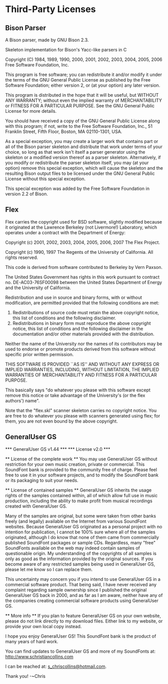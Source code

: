 Third-Party Licenses
====================

Bison Parser
------------
A Bison parser, made by GNU Bison 2.3.

Skeleton implementation for Bison's Yacc-like parsers in C

Copyright (C) 1984, 1989, 1990, 2000, 2001, 2002, 2003, 2004, 2005, 2006
Free Software Foundation, Inc.

This program is free software; you can redistribute it and/or modify
it under the terms of the GNU General Public License as published by
the Free Software Foundation; either version 2, or (at your option)
any later version.

This program is distributed in the hope that it will be useful,
but WITHOUT ANY WARRANTY; without even the implied warranty of
MERCHANTABILITY or FITNESS FOR A PARTICULAR PURPOSE.  See the
GNU General Public License for more details.

You should have received a copy of the GNU General Public License
along with this program; if not, write to the Free Software
Foundation, Inc., 51 Franklin Street, Fifth Floor,
Boston, MA 02110-1301, USA.

As a special exception, you may create a larger work that contains
part or all of the Bison parser skeleton and distribute that work
under terms of your choice, so long as that work isn't itself a
parser generator using the skeleton or a modified version thereof
as a parser skeleton.  Alternatively, if you modify or redistribute
the parser skeleton itself, you may (at your option) remove this
special exception, which will cause the skeleton and the resulting
Bison output files to be licensed under the GNU General Public
License without this special exception.

This special exception was added by the Free Software Foundation in
version 2.2 of Bison.


Flex
----
Flex carries the copyright used for BSD software, slightly modified
because it originated at the Lawrence Berkeley (not Livermore!) Laboratory,
which operates under a contract with the Department of Energy:

Copyright (c) 2001, 2002, 2003, 2004, 2005, 2006, 2007 The Flex Project.

Copyright (c) 1990, 1997 The Regents of the University of California.
All rights reserved.

This code is derived from software contributed to Berkeley by
Vern Paxson.

The United States Government has rights in this work pursuant
to contract no. DE-AC03-76SF00098 between the United States
Department of Energy and the University of California.

Redistribution and use in source and binary forms, with or without
modification, are permitted provided that the following conditions
are met:

1. Redistributions of source code must retain the above copyright
   notice, this list of conditions and the following disclaimer.
2. Redistributions in binary form must reproduce the above copyright
   notice, this list of conditions and the following disclaimer in the
   documentation and/or other materials provided with the distribution.

Neither the name of the University nor the names of its contributors
may be used to endorse or promote products derived from this software
without specific prior written permission.

THIS SOFTWARE IS PROVIDED ``AS IS'' AND WITHOUT ANY EXPRESS OR
IMPLIED WARRANTIES, INCLUDING, WITHOUT LIMITATION, THE IMPLIED
WARRANTIES OF MERCHANTABILITY AND FITNESS FOR A PARTICULAR
PURPOSE.

This basically says "do whatever you please with this software except
remove this notice or take advantage of the University's (or the flex
authors') name".

Note that the "flex.skl" scanner skeleton carries no copyright notice.
You are free to do whatever you please with scanners generated using flex;
for them, you are not even bound by the above copyright.


GeneralUser GS
--------------

*** GeneralUser GS v1.44 ***
***     License v2.0    ***

** License of the complete work **
You may use GeneralUser GS without restriction for your own music creation, private or commercial.  This SoundFont bank is provided to the community free of charge.  Please feel free to use it in your software projects, and to modify the SoundFont bank or its packaging to suit your needs.

** License of contained samples **
GeneralUser GS inherits the usage rights of the samples contained within, all of which allow full use in music production, including the ability to make profit from musical recordings created with GeneralUser GS.

Many of the samples are original, but some were taken from other banks freely (and legally) available on the Internet from various SoundFont websites.  Because GeneralUser GS originated as a personal project with no intention for publication, I cannot be 100% sure where all of the samples originated, although I do know that none of them came from commercially published SoundFont packages or sample CDs.  Regardless, many "free" SoundFonts available on the web may indeed contain samples of questionable origin.  My understanding of the copyrights of all samples is only as good as the information provided by the original sources. If you become aware of any restricted samples being used in GeneralUser GS, please let me know so I can replace them.

This uncertainty may concern you if you intend to use GeneralUser GS in a commercial software product.  That being said, I have never received any complaint regarding sample ownership since I published the original GeneralUser GS back in 2000, and as far as I am aware, neither have any of the companies creating commercial software products using GeneralUser GS.

** More info **
If you plan to feature GeneralUser GS on your own website, please do not link directly to my download files.  Either link to my website, or provide your own local copy instead.

I hope you enjoy GeneralUser GS!  This SoundFont bank is the product of many years of hard work.

You can find updates to GeneralUser GS and more of my SoundFonts at:
http://www.schristiancollins.com

I can be reached at: s_chriscollins@hotmail.com.

Thank you!
-~Chris
